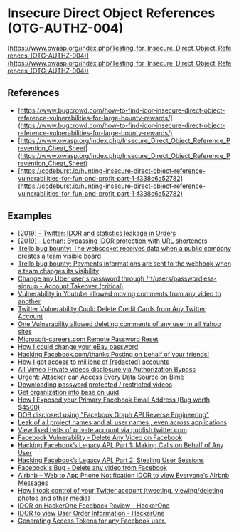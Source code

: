 # Insecure Direct Object References (OTG-AUTHZ-004)
[https://www.owasp.org/index.php/Testing_for_Insecure_Direct_Object_References_(OTG-AUTHZ-004)](https://www.owasp.org/index.php/Testing_for_Insecure_Direct_Object_References_(OTG-AUTHZ-004))

## References
* [https://www.bugcrowd.com/how-to-find-idor-insecure-direct-object-reference-vulnerabilities-for-large-bounty-rewards/](https://www.bugcrowd.com/how-to-find-idor-insecure-direct-object-reference-vulnerabilities-for-large-bounty-rewards/)
* [https://www.owasp.org/index.php/Insecure_Direct_Object_Reference_Prevention_Cheat_Sheet](https://www.owasp.org/index.php/Insecure_Direct_Object_Reference_Prevention_Cheat_Sheet)
* [https://codeburst.io/hunting-insecure-direct-object-reference-vulnerabilities-for-fun-and-profit-part-1-f338c6a52782](https://codeburst.io/hunting-insecure-direct-object-reference-vulnerabilities-for-fun-and-profit-part-1-f338c6a52782)

## Examples
* [[2019] - Twitter: IDOR and statistics leakage in Orders](https://hackerone.com/reports/544329)
* [[2019] - Lerhan: Bypassing IDOR protection with URL shorteners](https://blog.detectify.com/2019/07/03/lerhan-bypassing-idor-protection-with-url-shorteners/)
* [Trello bug bounty: The websocket receives data when a public company creates a team visible board](https://hethical.io/trello-bug-bounty-the-websocket-receives-data-when-a-public-company-creates-a-team-visible-board/)
* [Trello bug bounty: Payments informations are sent to the webhook when a team changes its visibility](https://hethical.io/trello-bug-bounty-payments-informations-are-sent-to-the-webhook-when-a-team-changes-its-visibility/)
* [Change any Uber user's password through /rt/users/passwordless-signup - Account Takeover (critical)](https://hackerone.com/reports/143717)
* [Vulnerability in Youtube allowed moving comments from any video to another](https://secgeek.net/youtube-vulnerability/)
* [Twitter Vulnerability Could Delete Credit Cards from Any Twitter Account](https://secgeek.net/twitter-vulnerability/)
* [One Vulnerability allowed deleting comments of any user in all Yahoo sites](https://secgeek.net/yahoo-comments-vulnerability/)
* [Microsoft-careers.com Remote Password Reset](http://yasserali.com/microsoft-careers-com-remote-password-reset/)
* [How I could change your eBay password](http://yasserali.com/how-i-could-change-your-ebay-password/)
* [Hacking Facebook.com/thanks Posting on behalf of your friends!](http://www.anandpraka.sh/2014/11/hacking-facebookcomthanks-posting-on.html)
* [How I got access to millions of [redacted] accounts](https://bitquark.co.uk/blog/2016/02/09/how_i_got_access_to_millions_of_redacted_accounts)
* [All Vimeo Private videos disclosure via Authorization Bypass](https://hackerone.com/reports/137502)
* [Urgent: Attacker can Access Every Data Source on Bime](https://hackerone.com/reports/149907)
* [Downloading password protected / restricted videos](https://hackerone.com/reports/145467)
* [Get organization info base on uuid](https://hackerone.com/reports/151465)
* [How I Exposed your Primary Facebook Email Address (Bug worth $4500)](http://roy-castillo.blogspot.com/2013/07/how-i-exposed-your-primary-facebook.html)
* [DOB disclosed using "Facebook Graph API Reverse Engineering"](https://medium.com/@rajsek/my-3rd-facebook-bounty-hat-trick-chennai-tcs-er-name-listed-in-facebook-hall-of-fame-47f57f2a4f71)
* [Leak of all project names and all user names , even across applications](https://hackerone.com/reports/152696)
* [View liked twits of private account via publish.twitter.com](https://hackerone.com/reports/174721)
* [Facebook Vulnerability - Delete Any Video on Facebook](https://danmelamed.blogspot.com/2017/01/facebook-vulnerability-delete-any-video.html)
* [Hacking Facebook’s Legacy API, Part 1: Making Calls on Behalf of Any User](https://stephensclafani.com/2014/07/08/hacking-facebooks-legacy-api-part-1-making-calls-on-behalf-of-any-user/)
* [Hacking Facebook’s Legacy API, Part 2: Stealing User Sessions](https://stephensclafani.com/2014/07/29/hacking-facebooks-legacy-api-part-2-stealing-user-sessions/)
* [Facebook's Bug - Delete any video from Facebook](https://pranavhivarekar.in/2016/06/23/facebooks-bug-delete-any-video-from-facebook/)
* [Airbnb – Web to App Phone Notification IDOR to view Everyone’s Airbnb Messages](https://buer.haus/2017/03/31/airbnb-web-to-app-phone-notification-idor-to-view-everyones-airbnb-messages/)
* [How I took control of your Twitter account (tweeting, viewing/deleting photos and other media)](http://www.anandpraka.sh/2017/05/how-i-took-control-of-your-twitter.html)
* [IDOR on HackerOne Feedback Review - HackerOne](https://hackerone.com/reports/262661)
* [IDOR to view User Order Information - HackerOne](https://hackerone.com/reports/287789)
* [Generating Access Tokens for any Facebook user.](https://medium.com/bugbountywriteup/how-i-was-able-to-generate-access-tokens-for-any-facebook-user-6b84392d0342)
